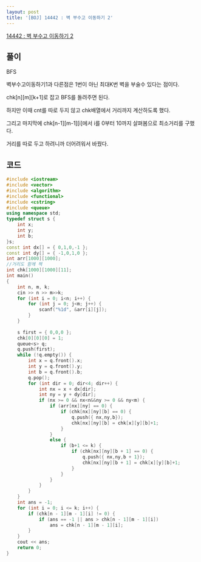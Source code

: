 ```yaml
---
layout: post
title: '[BOJ] 14442 : 벽 부수고 이동하기 2'
---
```


[14442 : 벽 부수고 이동하기 2](https://www.acmicpc.net/problem/14442)

## 풀이

BFS

벽부수고이동하기1과 다른점은 1번이 아닌 최대K번 벽을 부술수 있다는 점이다.

chk[n][m][k+1]로 잡고 BFS를 돌려주면 된다.

하지만 이때 cnt를 따로 두지 않고 chk배열에서 거리까지 계산하도록 했다.

그리고 마지막에 chk[n-1][m-1][i]에서 i를 0부터 10까지 살펴봄으로 최소거리를 구했다.

거리를 따로 두고 하려니까 더어려워서 바꿨다.

## 코드

```cpp
#include <iostream>
#include <vector>
#include <algorithm>
#include <functional>
#include <cstring>
#include <queue>
using namespace std;
typedef struct s {
    int x;
    int y;
    int b;
}s;
const int dx[] = { 0,1,0,-1 };
const int dy[] = { -1,0,1,0 };
int arr[1000][1000];
//거리도 함께 첵
int chk[1000][1000][11];
int main()
{
    int n, m, k;
    cin >> n >> m>>k;
    for (int i = 0; i<n; i++) {
        for (int j = 0; j<m; j++) {
            scanf("%1d", &arr[i][j]);
        }
    }
    
    s first = { 0,0,0 };
    chk[0][0][0] = 1;
    queue<s> q;
    q.push(first);
    while (!q.empty()) {
        int x = q.front().x;
        int y = q.front().y;
        int b = q.front().b;
        q.pop();
        for (int dir = 0; dir<4; dir++) {
            int nx = x + dx[dir];
            int ny = y + dy[dir];
            if (nx >= 0 && nx<n&&ny >= 0 && ny<m) {
                if (arr[nx][ny] == 0) {
                    if (chk[nx][ny][b] == 0) {
                        q.push({ nx,ny,b});
                        chk[nx][ny][b] = chk[x][y][b]+1;
                    }
                }
                else {
                    if (b+1 <= k) {
                        if (chk[nx][ny][b + 1] == 0) {
                            q.push({ nx,ny,b + 1});
                            chk[nx][ny][b + 1] = chk[x][y][b]+1;
                        }
                    }
                }
            }
        }
    }
    int ans = -1;
    for (int i = 0; i <= k; i++) {
        if (chk[n - 1][m - 1][i] != 0) {
            if (ans == -1 || ans > chk[n - 1][m - 1][i])
                ans = chk[n - 1][m - 1][i];
        }
    }
    cout << ans;
    return 0;
}
```
